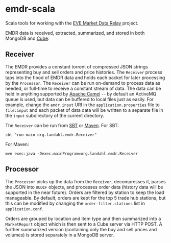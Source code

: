 emdr-scala
==========

Scala tools for working with the
[EVE Market Data Relay](https://eve-market-data-relay.readthedocs.org/en/latest/) project.

EMDR data is received, extracted, summarized, and stored in both MongoDB and
[Cube](https://github.com/square/cube/wiki).

Receiver
--------

The EMDR provides a constant torrent of compressed JSON strings representing buy and sell
orders and price histories. The `Receiver` process taps into the flood of EMDR data and
holds each packet for later processing by the `Processor`. The `Receiver` can be run
on-demand to process data as needed, or full-time to receive a constant stream of
data. The data can be held in anything supported by
[Apache Camel](http://camel.apache.org/) -- by default an ActiveMQ queue is used, but data
can be buffered to local files just as easily. For example, change the `emdr.input` URI in
the `application.properties` file to `file:input` and each packet of data data will be
written to a separate file in the `input` subdirectory of the current directory.

The `Receiver` can be run from [SBT](http://www.scala-sbt.org/) or
[Maven](http://maven.apache.org/). For SBT:

    sbt "run-main org.landahl.emdr.Receiver"

For Maven:

    mvn exec:java -Dexec.mainProgram=org.landahl.emdr.Receiver

Processor
---------

The `Processor` picks up the data from the `Receiver`, decompresses it, parses the JSON
into `UUDIF` objects, and processes order data (history data will be supported in the near
future). Orders are filtered by station to keep the load manageable. By default, orders
are kept for the top 5 trade hub stations, but this can be modified by changing the
`order-filter.stations` list in `application.conf`.

Orders are grouped by location and item type and then summarized into a `MarketReport`
object which is then sent to a Cube server via HTTP POST. A further summarized version
(containing only the buy and sell prices and volumes) is stored separately in a MongoDB
server.
